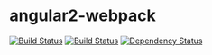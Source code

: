 # angular2-webpack
[![Build Status](https://travis-ci.org/kunyan/angular2-webpack.svg?branch=master)](https://travis-ci.org/kunyan/angular2-webpack)
[![Build Status](https://ci.appveyor.com/api/projects/status/github/kunyan/angular2-webpack)](https://ci.appveyor.com/project/kunyan/angular2-webpack)
[![Dependency Status](https://david-dm.org/kunyan/angular2-webpack.svg)](https://david-dm.org/kunyan/angular2-webpack)
